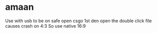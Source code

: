 # amaan
Use with usb to be on safe
open csgo 1st den open the double click file
causes crash on 4:3 So use native 16:9

